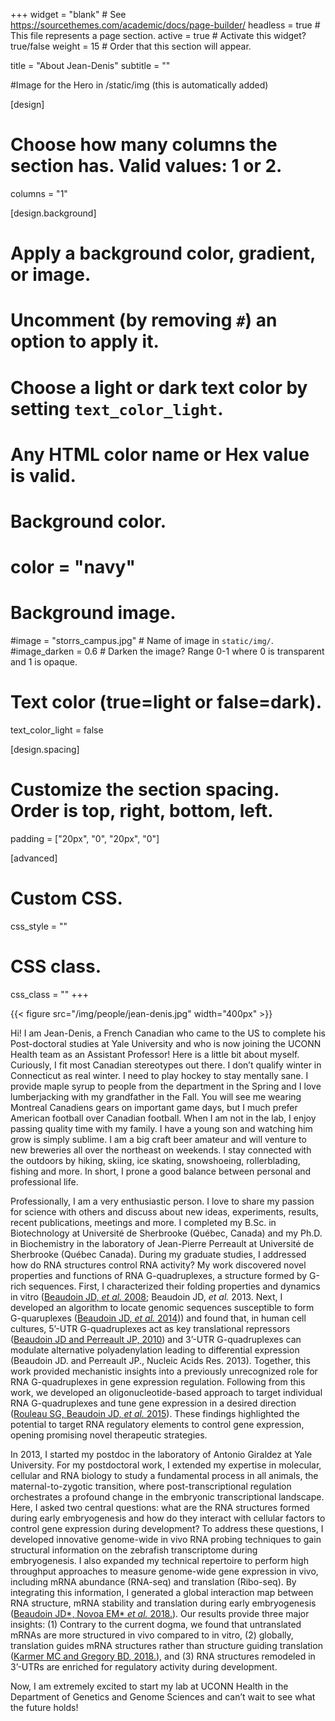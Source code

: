 +++
widget = "blank"  # See https://sourcethemes.com/academic/docs/page-builder/
headless = true  # This file represents a page section.
active = true  # Activate this widget? true/false
weight = 15 # Order that this section will appear.

title = "About Jean-Denis"
subtitle = ""

#Image for the Hero in /static/img (this is automatically added)

[design]
  # Choose how many columns the section has. Valid values: 1 or 2.
  columns = "1"

[design.background]
  # Apply a background color, gradient, or image.
  #   Uncomment (by removing `#`) an option to apply it.
  #   Choose a light or dark text color by setting `text_color_light`.
  #   Any HTML color name or Hex value is valid.

  # Background color.
  # color = "navy"



  # Background image.
  #image = "storrs_campus.jpg"  # Name of image in `static/img/`.
  #image_darken = 0.6  # Darken the image? Range 0-1 where 0 is transparent and 1 is opaque.

  # Text color (true=light or false=dark).
  text_color_light = false

[design.spacing]
  # Customize the section spacing. Order is top, right, bottom, left.
  padding = ["20px", "0", "20px", "0"]

[advanced]
 # Custom CSS.
 css_style = ""

 # CSS class.
 css_class = ""
+++

<div>
<div id="floated">
{{< figure src="/img/people/jean-denis.jpg" width="400px" >}}
</div>

Hi! I am Jean-Denis, a French Canadian who came to the US to complete his Post-doctoral studies at Yale University and who is now joining the UCONN Health team as an Assistant Professor! Here is a little bit about myself. Curiously, I fit most Canadian stereotypes out there. I don’t qualify winter in Connecticut as real winter. I need to play hockey to stay mentally sane. I provide maple syrup to people from the department in the Spring and I love lumberjacking with my grandfather in the Fall. You will see me wearing Montreal Canadiens gears on important game days, but I much prefer American football over Canadian football. When I am not in the lab, I enjoy passing quality time with my family. I have a young son and watching him grow is simply sublime. I am a big craft beer amateur and will venture to new breweries all over the northeast on weekends. I stay connected with the outdoors by hiking, skiing, ice skating, snowshoeing, rollerblading, fishing and more. In short, I prone a good balance between personal and professional life.

Professionally, I am a very enthusiastic person. I love to share my passion for science with others and discuss about new ideas, experiments, results, recent publications, meetings and more. I completed my B.Sc. in Biotechnology at Université de Sherbrooke (Québec, Canada) and my Ph.D. in Biochemistry in the laboratory of Jean-Pierre Perreault at Université de Sherbrooke (Québec Canada). During my graduate studies, I addressed how do RNA structures control RNA activity? My work discovered novel properties and functions of RNA G-quadruplexes, a structure formed by G-rich sequences. First, I characterized their folding properties and dynamics in vitro ([Beaudoin JD, *et al.* 2008](https://www.ncbi.nlm.nih.gov/pubmed/18456841); Beaudoin JD, *et al.* 2013. Next, I developed an algorithm to locate genomic sequences susceptible to form G-quaruplexes ([Beaudoin JD,  *et al.* 2014](https://www.ncbi.nlm.nih.gov/pubmed/24121682))) and found that, in human cell cultures, 5’-UTR G-quadruplexes act as key translational repressors ([Beaudoin JD and Perreault JP, 2010](https://www.ncbi.nlm.nih.gov/pubmed/20571090)) and 3’-UTR G-quadruplexes can modulate alternative polyadenylation leading to differential expression (Beaudoin JD. and Perreault JP., Nucleic Acids Res. 2013). Together, this work provided mechanistic insights into a previously unrecognized role for RNA G-quadruplexes in gene expression regulation. Following from this work, we developed an oligonucleotide-based approach to target individual RNA G-quadruplexes and tune gene expression in a desired direction ([Rouleau SG, Beaudoin JD, *et al.* 2015](https://www.ncbi.nlm.nih.gov/pubmed/25510493)). These findings highlighted the potential to target RNA regulatory elements to control gene expression, opening promising novel therapeutic strategies.

In 2013, I started my postdoc in the laboratory of Antonio Giraldez at Yale University. For my postdoctoral work, I extended my expertise in molecular, cellular and RNA biology to study a fundamental process in all animals, the maternal-to-zygotic transition, where post-transcriptional regulation orchestrates a profound change in the embryonic transcriptional landscape. Here, I asked two central questions: what are the RNA structures formed during early embryogenesis and how do they interact with cellular factors to control gene expression during development? To address these questions, I developed innovative genome-wide in vivo RNA probing techniques to gain structural information on the zebrafish transcriptome during embryogenesis. I also expanded my technical repertoire to perform high throughput approaches to measure genome-wide gene expression in vivo, including mRNA abundance (RNA-seq) and translation (Ribo-seq). By integrating this information, I generated a global interaction map between RNA structure, mRNA stability and translation during early embryogenesis ([Beaudoin JD\*, Novoa EM\* *et al.* 2018.](https://www.ncbi.nlm.nih.gov/pubmed/30061596)). Our results provide three major insights: (1) Contrary to the current dogma, we found that untranslated mRNAs are more structured in vivo compared to in vitro, (2) globally, translation guides mRNA structures rather than structure guiding translation ([Karmer MC and Gregory BD, 2018.](https://www.ncbi.nlm.nih.gov/pubmed/30061597)), and (3) RNA structures remodeled in 3’-UTRs are enriched for regulatory activity during development.

Now, I am extremely excited to start my lab at UCONN Health in the Department of Genetics and Genome Sciences and can’t wait to see what the future holds!
